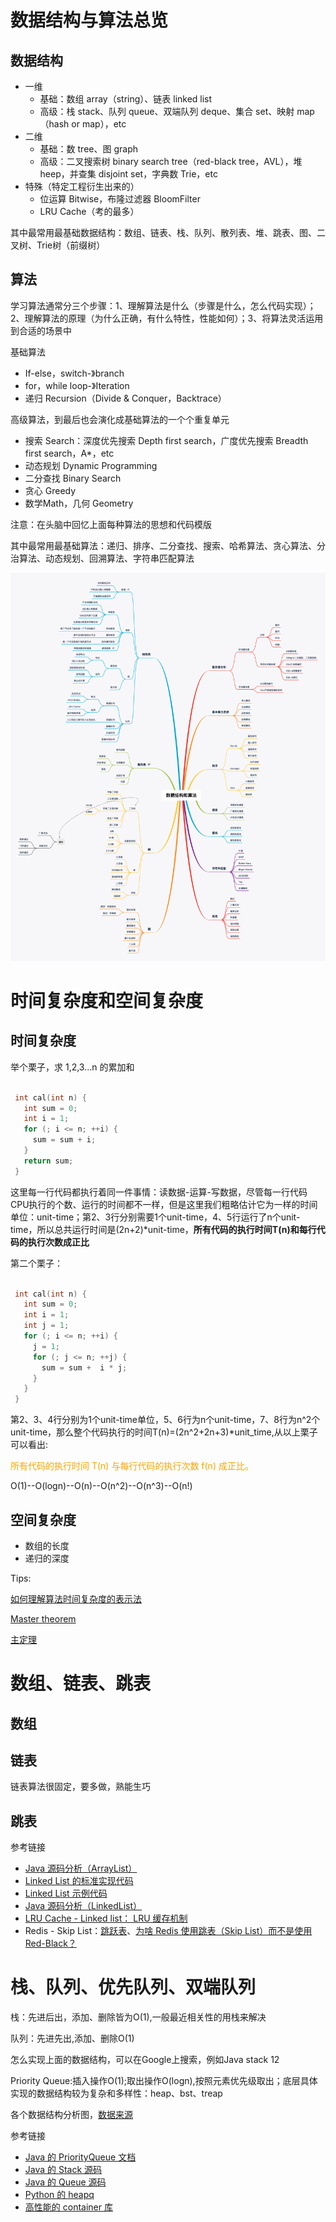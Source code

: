 # 数据结构与算法总览

## 数据结构

- 一维
  - 基础：数组 array（string）、链表 linked list
  - 高级：栈 stack、队列 queue、双端队列 deque、集合 set、映射 map（hash or map），etc
- 二维
  - 基础：数 tree、图 graph
  - 高级：二叉搜索树 binary search tree（red-black tree，AVL），堆 heep，并查集 disjoint set，字典数 Trie，etc
- 特殊（特定工程衍生出来的）
  - 位运算 Bitwise，布隆过滤器 BloomFilter
  - LRU Cache（考的最多）

其中最常用最基础数据结构：数组、链表、栈、队列、散列表、堆、跳表、图、二叉树、Trie树（前缀树）

## 算法

学习算法通常分三个步骤：1、理解算法是什么（步骤是什么，怎么代码实现）；2、理解算法的原理（为什么正确，有什么特性，性能如何）；3、将算法灵活运用到合适的场景中

基础算法
- If-else，switch-》branch
- for，while loop-》Iteration
- 递归 Recursion（Divide & Conquer，Backtrace）

高级算法，到最后也会演化成基础算法的一个个重复单元

- 搜索 Search：深度优先搜索 Depth first search，广度优先搜索 Breadth first search，A*，etc
- 动态规划 Dynamic Programming
- 二分查找 Binary Search
- 贪心 Greedy
- 数学Math，几何 Geometry

注意：在头脑中回忆上面每种算法的思想和代码模版

其中最常用最基础算法：递归、排序、二分查找、搜索、哈希算法、贪心算法、分治算法、动态规划、回溯算法、字符串匹配算法

![数据结构和算法脑图](assets/数据结构和算法.png)

# 时间复杂度和空间复杂度

## 时间复杂度

举个栗子，求 1,2,3...n 的累加和

```c++

 int cal(int n) {
   int sum = 0;
   int i = 1;
   for (; i <= n; ++i) {
     sum = sum + i;
   }
   return sum;
 }
```

这里每一行代码都执行着同一件事情：读数据-运算-写数据，尽管每一行代码CPU执行的个数、运行的时间都不一样，但是这里我们粗略估计它为一样的时间单位：unit-time；第2、3行分别需要1个unit-time，4、5行运行了n个unit-time，所以总共运行时间是(2n+2)*unit-time，<b>所有代码的执行时间T(n)和每行代码的执行次数成正比</b>

第二个栗子：

```c++

 int cal(int n) {
   int sum = 0;
   int i = 1;
   int j = 1;
   for (; i <= n; ++i) {
     j = 1;
     for (; j <= n; ++j) {
       sum = sum +  i * j;
     }
   }
 }
```

第2、3、4行分别为1个unit-time单位，5、6行为n个unit-time，7、8行为n^2个unit-time，那么整个代码执行的时间T(n)=(2n^2+2n+3)*unit_time,从以上栗子可以看出:

<font color=orange>所有代码的执行时间 T(n) 与每行代码的执行次数 f(n) 成正比。</font>

O(1)--O(logn)--O(n)--O(n^2)--O(n^3)--O(n!)

## 空间复杂度

- 数组的长度
- 递归的深度

Tips:

<a href="https://www.zhihu.com/question/21387264">如何理解算法时间复杂度的表示法</a>

<a href="http://en.wikipedia.org/wiki/Master_theorem_(analysis_of_algorithms)">Master theorem</a>

<a href="https://zh.wikipedia.org/wiki/%E4%B8%BB%E5%AE%9A%E7%90%86">主定理</a>

# 数组、链表、跳表

## 数组

## 链表

链表算法很固定，要多做，熟能生巧

## 跳表

参考链接

- <a href="http://developer.classpath.org/doc/java/util/ArrayList-source.html">Java 源码分析（ArrayList）</a>
- <a href="http://www.geeksforgeeks.org/implementing-a-linked-list-in-java-using-class/">Linked List 的标准实现代码</a>
- <a href="http://www.cs.cmu.edu/~adamchik/15-121/lectures/Linked%20Lists/code/LinkedList.java">Linked List 示例代码</a>
- <a href="http://developer.classpath.org/doc/java/util/LinkedList-source.html">Java 源码分析（LinkedList）</a>
- <a href="http://leetcode-cn.com/problems/lru-cache">LRU Cache - Linked list： LRU 缓存机制</a>
- Redis - Skip List：<a href="http://redisbook.readthedocs.io/en/latest/internal-datastruct/skiplist.html">跳跃表</a>、<a href="http://www.zhihu.com/question/20202931">为啥 Redis 使用跳表（Skip List）而不是使用 Red-Black？</a>

# 栈、队列、优先队列、双端队列

栈：先进后出，添加、删除皆为O(1),一般最近相关性的用栈来解决

队列：先进先出,添加、删除O(1)

怎么实现上面的数据结构，可以在Google上搜索，例如Java stack 12

Priority Queue:插入操作O(1);取出操作O(logn),按照元素优先级取出；底层具体实现的数据结构较为复杂和多样性：heap、bst、treap

各个数据结构分析图，<a href="https://www.bigocheatsheet.com/">数据来源</a>

参考链接

- <a href="http://docs.oracle.com/javase/10/docs/api/java/util/PriorityQueue.html"> Java 的 PriorityQueue 文档</a>
- <a href="http://developer.classpath.org/doc/java/util/Stack-source.html/"> Java 的 Stack 源码</a>
- <a href="http://fuseyism.com/classpath/doc/java/util/Queue-source.html"> Java 的 Queue 源码</a>
- <a href="http://docs.python.org/2/library/heapq.html"> Python 的 heapq</a>
- <a href="http://docs.python.org/2/library/collections.html">高性能的 container 库</a>
